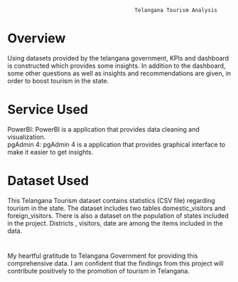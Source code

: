                                             Telangana Tourism Analysis

# Overview                                          
Using datasets provided by the telangana government, KPIs and dashboard is constructed which provides some insights.
In addition to the dashboard, some other questions as well as insights and recommendations are given, in order to boost tourism in the state.
# Service Used
PowerBI: PowerBI is a application that provides data cleaning and visualization.                    
pgAdmin 4: pgAdmin 4 is a application that provides graphical interface to make it easier to get insights.
# Dataset Used
This Telangana Tourism dataset contains statistics (CSV file) regarding tourism in the state. The dataset includes two tables domestic_visitors and foreign_visitors. There is also a dataset on the population of states included in the project. Districts , visitors, date are among the items included in the data.
#
My heartful gratitude to Telangana Government for providing this comprehensive data. 
I am confident that the findings from this project will contribute positively to the promotion of tourism in Telangana.
